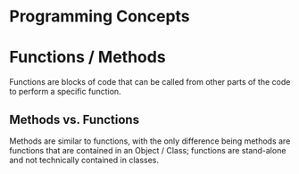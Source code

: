 # Programming Concepts

# Functions / Methods

Functions are blocks of code that can be called from other parts of the code to perform a specific function.

## Methods vs. Functions

Methods are similar to functions, with the only difference being methods are functions that are contained in an Object / Class; functions are stand-alone and not technically contained in classes.

